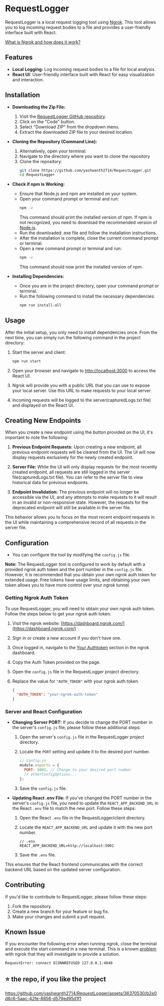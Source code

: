 # RequestLogger

RequestLogger is a local request logging tool using [Ngrok](https://ngrok.com/). This tool allows you to log incoming request bodies to a file and provides a user-friendly interface built with React.

[What is Ngrok and how does it work?](https://requestly.io/blog/what-is-ngrok-and-how-does-it-work/)

## Features

- **Local Logging:** Log incoming request bodies to a file for local analysis.
- **React UI:** User-friendly interface built with React for easy visualization and interaction.

## Installation

- **Downloading the Zip File:**
    1. Visit the [RequestLogger GitHub repository](https://github.com/yashwanth2714/RequestLogger).
    2. Click on the "Code" button.
    3. Select "Download ZIP" from the dropdown menu.
    4. Extract the downloaded ZIP file to your desired location.

- **Cloning the Repository (Command Line):**
    1. Alternatively, open your terminal.
    2. Navigate to the directory where you want to clone the repository
    3. Clone the repository:
        ```bash
        git clone https://github.com/yashwanth2714/RequestLogger.git
        cd RequestLogger
        ```

- **Check if npm is Working:**
   - Ensure that Node.js and npm are installed on your system.
   - Open your command prompt or terminal and run:
        ```bash
        npm -v
        ```
        This command should print the installed version of npm. If npm is not recognized, you need to download the recommended version of [Node.js](https://nodejs.org/).
   - Run the downloaded .exe file and follow the installation instructions.
   - After the installation is complete, close the current command prompt or terminal.
   - Open a new command prompt or terminal and run:
     ```bash
     npm -v
     ```
     This command should now print the installed version of npm.

- **Installing Dependencies:**
    - Once you are in the project directory, open your command prompt or terminal.
    - Run the following command to install the necessary dependencies:
        ```bash
        npm run install-all
        ```

## Usage

After the initial setup, you only need to install dependencies once. From the next time, you can simply run the following command in the project directory:

1. Start the server and client:

    ```bash
    npm run start
    ```

2. Open your browser and navigate to [http://localhost:3000](http://localhost:3000) to access the React UI.

3. Ngrok will provide you with a public URL that you can use to expose your local server. Use this URL to make requests to your local server.

4. Incoming requests will be logged to the server(capturedLogs.txt file) and displayed on the React UI.

## Creating New Endpoints

When you create a new endpoint using the button provided on the UI, it's important to note the following:

1. **Previous Endpoint Requests:** Upon creating a new endpoint, all previous endpoint requests will be cleared from the UI. The UI will now display requests exclusively for the newly created endpoint.

2. **Server File:** While the UI will only display requests for the most recently created endpoint, all requests are still logged in the server file(capturedLogs.txt file). You can refer to the server file to view historical data for previous endpoints.

3. **Endpoint Invalidation:** The previous endpoint will no longer be accessible via the UI, and any attempts to make requests to it will result in an invalid or non-responsive state. However, the requests for the deprecated endpoint will still be available in the server file.

This behavior allows you to focus on the most recent endpoint requests in the UI while maintaining a comprehensive record of all requests in the server file.

## Configuration

- You can configure the tool by modifying the `config.js` file.

**Note:** The RequestLogger tool is configured to work by default with a provided ngrok auth token and the port number in the `config.js` file. However, it is recommended that you obtain your own ngrok auth token for extended usage. Free tokens have usage limits, and obtaining your own token allows you to have more control over your ngrok tunnel.


### Getting Ngrok Auth Token

To use RequestLogger, you will need to obtain your own ngrok auth token. Follow the steps below to get your ngrok auth token:

1. Visit the ngrok website: [https://dashboard.ngrok.com/](https://dashboard.ngrok.com/)

2. Sign in or create a new account if you don't have one.

3. Once logged in, navigate to the [Your Authtoken](https://dashboard.ngrok.com/get-started/your-authtoken) section in the ngrok dashboard.

4. Copy the Auth Token provided on the page.

5. Open the `config.js` file in the RequestLogger project directory.

6. Replace the value for `"AUTH_TOKEN"` with your ngrok auth token.

   ```json
   {
     "AUTH_TOKEN": "your-ngrok-auth-token"
   }

### Server and React Configuration

- **Changing Server PORT:**
  If you decide to change the PORT number in the server's `config.js` file, please follow these additional steps:

  1. Open the server's `config.js` file in the RequestLogger project directory.
  
  2. Locate the `PORT` setting and update it to the desired port number.

     ```javascript
     // config.js
     module.exports = {
       PORT: 5001, // Change to your desired port number
       // otherConfigOptions...
     };

  3. Save the `config.js` file.

- **Updating React .env File:**
  If you've changed the PORT number in the server's `config.js` file, you need to update the `REACT_APP_BACKEND_URL` in the React `.env` file to match the new port. Follow these steps:

  1. Open the React `.env` file in the RequestLogger/client directory.

  2. Locate the `REACT_APP_BACKEND_URL` and update it with the new port number.

     ```dotenv
     // .env
     REACT_APP_BACKEND_URL=http://localhost:5001
     ```

  3. Save the `.env` file.

This ensures that the React frontend communicates with the correct backend URL based on the updated server configuration.

## Contributing

If you'd like to contribute to RequestLogger, please follow these steps:

1. Fork the repository.
2. Create a new branch for your feature or bug fix.
3. Make your changes and submit a pull request.

## Known Issue

If you encounter the following error when running ngrok, close the terminal and execute the start command in a new terminal. This is a known [problem](https://github.com/bubenshchykov/ngrok/issues/318) with ngrok that they will investigate to provide a solution.

```bash
RequestError: connect ECONNREFUSED 127.0.0.1:4040
```

## :star: the repo, if you like the project


https://github.com/yashwanth2714/RequestLogger/assets/36370530/b2e0d6c6-5aac-42fe-8856-d579ed95d1f1


